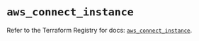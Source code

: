 # `aws_connect_instance`

Refer to the Terraform Registry for docs: [`aws_connect_instance`](https://registry.terraform.io/providers/hashicorp/aws/5.83.1/docs/resources/connect_instance).
